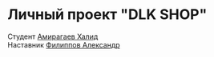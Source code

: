 # Личный проект "DLK SHOP"

Студент [Амирагаев Халид](https://t.me/Khalid_stom)   
Наставник [Филиппов Александр](https://t.me/aleksandrfilippov)